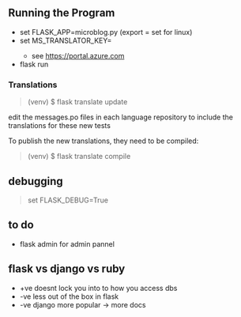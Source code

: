 ## Running the Program

* set FLASK_APP=microblog.py (export = set for linux)
* set MS_TRANSLATOR_KEY=<paste-your-key-here>
    * see https://portal.azure.com
* flask run

### Translations

> (venv) $ flask translate update

edit the messages.po files in each language repository to include the translations for these new tests

To publish the new translations, they need to be compiled:

> (venv) $ flask translate compile

## debugging

> set FLASK_DEBUG=True

## to do

* flask admin for admin pannel

## flask vs django vs ruby
* +ve doesnt lock you into to how you access dbs
* -ve less out of the box in flask
* -ve django more popular -> more docs
